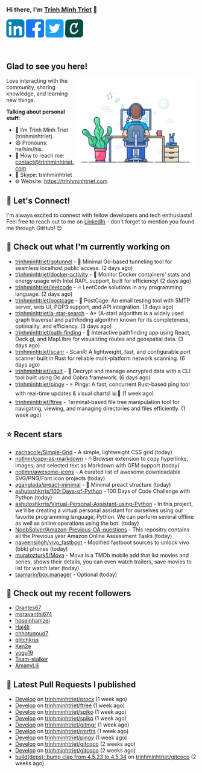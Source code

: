 ### Hi there, I'm <a href="https://trinhminhtriet.com" target="_blank" title="Trinh Minh Triet">Trinh Minh Triet</a> 👋

[![trinhminhtriet's LinkedIn Profile](images/linkedin.png)](https://linkedin.com/in/triet-trinh)
[![trinhminhtriet's Facebook Profile](images/facebook.png)](https://www.facebook.com/trinhminhtriet)
[![trinhminhtriet's X Profile](images/twitter.png)](https://x.com/trinhminhtriet)
[![trinhminhtriet's Credly Profile](images/credly.png)](https://www.credly.com/users/trinhminhtriet)

</br>

## Glad to see you here!

<img align="right" alt="Trinh Minh Triet" src="images/coding.gif" width="320px" />

Love interacting with the community, sharing knowledge, and learning new things.

**Talking about personal stuff:**

- 👨 I’m Trinh Minh Triet (trinhminhtriet).
- 😄 Pronouns: he/him/his.
- 📧 How to reach me: contact@trinhminhtriet.com
- 💬 Skype: trinhminhtriet
- 🌐 Website: https://trinhminhtriet.com

## 🤝 Let's Connect! 

I'm always excited to connect with fellow developers and tech enthusiasts! 
Feel free to reach out to me on [LinkedIn](https://linkedin.com/in/triet-trinh) - don't forget to mention you found me through GitHub! 😊

## 👷 Check out what I'm currently working on

- [trinhminhtriet/gotunnel](https://github.com/trinhminhtriet/gotunnel) - 🚀 Minimal Go-based tunneling tool for seamless localhost public access. (2 days ago)
- [trinhminhtriet/docker-activity](https://github.com/trinhminhtriet/docker-activity) - 🚀 Monitor Docker containers&#39; stats and energy usage with Intel RAPL support, built for efficiency! (2 days ago)
- [trinhminhtriet/leetcode](https://github.com/trinhminhtriet/leetcode) - 🔥 LeetCode solutions in any programming language. (2 days ago)
- [trinhminhtriet/postcage](https://github.com/trinhminhtriet/postcage) - 📧 PostCage: An email testing tool with SMTP server, web UI, POP3 support, and API integration. (3 days ago)
- [trinhminhtriet/a-star-search](https://github.com/trinhminhtriet/a-star-search) - A* (A-star) algorithm is a widely used graph traversal and pathfinding algorithm known for its completeness, optimality, and efficiency. (3 days ago)
- [trinhminhtriet/path-finding](https://github.com/trinhminhtriet/path-finding) - 🚀 Interactive pathfinding app using React, Deck.gl, and MapLibre for visualizing routes and geospatial data. (3 days ago)
- [trinhminhtriet/scanr](https://github.com/trinhminhtriet/scanr) - ScanR: A lightweight, fast, and configurable port scanner built in Rust for reliable multi-platform network scanning. (6 days ago)
- [trinhminhtriet/vault](https://github.com/trinhminhtriet/vault) - 🔐 Decrypt and manage encrypted data with a CLI tool built using Go and Cobra framework. (6 days ago)
- [trinhminhtriet/pingy](https://github.com/trinhminhtriet/pingy) - ⚡ Pingy: A fast, concurrent Rust-based ping tool with real-time updates &amp; visual charts! 📊🚀 (1 week ago)
- [trinhminhtriet/ftree](https://github.com/trinhminhtriet/ftree) - Terminal-based file tree manipulation tool for navigating, viewing, and managing directories and files efficiently. (1 week ago)

## ⭐ Recent stars

- [zachacole/Simple-Grid](https://github.com/zachacole/Simple-Grid) - A simple, lightweight CSS grid (today)
- [notlmn/copy-as-markdown](https://github.com/notlmn/copy-as-markdown) - 🖱 Browser extension to copy hyperlinks, images, and selected text as Markdown with GFM support (today)
- [notlmn/awesome-icons](https://github.com/notlmn/awesome-icons) - A curated list of awesome downloadable SVG/PNG/Font icon projects (today)
- [aganglada/preact-minimal](https://github.com/aganglada/preact-minimal) - 🚀 Minimal preact structure (today)
- [ashutoshkrris/100-Days-of-Python](https://github.com/ashutoshkrris/100-Days-of-Python) - 100 Days of Code Challenge with Python (today)
- [ashutoshkrris/Virtual-Personal-Assistant-using-Python](https://github.com/ashutoshkrris/Virtual-Personal-Assistant-using-Python) - In this project, we&#39;ll be creating a virtual personal assistant for ourselves using our favorite programming language, Python. We can perform several offline as well as online operations using the bot. (today)
- [NoobSolver/Amazon-Previous-OA-questions](https://github.com/NoobSolver/Amazon-Previous-OA-questions) - This repositry contains all the Previous year Amazon Online Assessment Tasks (today)
- [naveensingh/vivo_fastboot](https://github.com/naveensingh/vivo_fastboot) - Modified fastboot sources to unlock vivo (bbk) phones (today)
- [muratozturk5/Mova](https://github.com/muratozturk5/Mova) - Mova is a TMDb mobile add that list movies and series, shows their details, you can even watch trailers, save movies to list for watch later (today)
- [taamarin/box.manager](https://github.com/taamarin/box.manager) - Optional (today)

## 👯 Check out my recent followers

- [Orantes67](https://github.com/Orantes67)
- [msravanthi674](https://github.com/msravanthi674)
- [hoseinhamzei](https://github.com/hoseinhamzei)
- [Haj4li](https://github.com/Haj4li)
- [chhotugoud7](https://github.com/chhotugoud7)
- [glitchkiss](https://github.com/glitchkiss)
- [Ken2e](https://github.com/Ken2e)
- [yogu19](https://github.com/yogu19)
- [Team-stalker](https://github.com/Team-stalker)
- [AmanyLili](https://github.com/AmanyLili)

## 🔨 Latest Pull Requests I published

- [Develop](https://github.com/trinhminhtriet/procx/pull/24) on [trinhminhtriet/procx](https://github.com/trinhminhtriet/procx) (1 week ago)
- [Develop](https://github.com/trinhminhtriet/ftree/pull/8) on [trinhminhtriet/ftree](https://github.com/trinhminhtriet/ftree) (1 week ago)
- [Develop](https://github.com/trinhminhtriet/spiko/pull/13) on [trinhminhtriet/spiko](https://github.com/trinhminhtriet/spiko) (1 week ago)
- [Develop](https://github.com/trinhminhtriet/spiko/pull/12) on [trinhminhtriet/spiko](https://github.com/trinhminhtriet/spiko) (1 week ago)
- [Develop](https://github.com/trinhminhtriet/gitmgr/pull/39) on [trinhminhtriet/gitmgr](https://github.com/trinhminhtriet/gitmgr) (1 week ago)
- [Develop](https://github.com/trinhminhtriet/rmrfrs/pull/23) on [trinhminhtriet/rmrfrs](https://github.com/trinhminhtriet/rmrfrs) (1 week ago)
- [Develop](https://github.com/trinhminhtriet/pingy/pull/4) on [trinhminhtriet/pingy](https://github.com/trinhminhtriet/pingy) (1 week ago)
- [Develop](https://github.com/trinhminhtriet/gitcoco/pull/39) on [trinhminhtriet/gitcoco](https://github.com/trinhminhtriet/gitcoco) (2 weeks ago)
- [Develop](https://github.com/trinhminhtriet/gitcoco/pull/38) on [trinhminhtriet/gitcoco](https://github.com/trinhminhtriet/gitcoco) (2 weeks ago)
- [build(deps): bump clap from 4.5.23 to 4.5.34](https://github.com/trinhminhtriet/gitcoco/pull/37) on [trinhminhtriet/gitcoco](https://github.com/trinhminhtriet/gitcoco) (2 weeks ago)